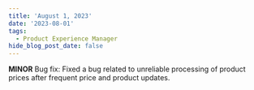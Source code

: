 ```yaml
---
title: 'August 1, 2023'
date: '2023-08-01'
tags:
  - Product Experience Manager
hide_blog_post_date: false
---
```


**MINOR** Bug fix: Fixed a bug related to unreliable processing of product prices after frequent price and product updates.
